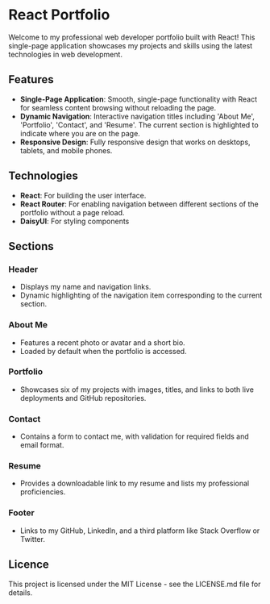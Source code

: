 # React Portfolio

Welcome to my professional web developer portfolio built with React! This single-page application showcases my projects and skills using the latest technologies in web development.

## Features

- **Single-Page Application**: Smooth, single-page functionality with React for seamless content browsing without reloading the page.
- **Dynamic Navigation**: Interactive navigation titles including 'About Me', 'Portfolio', 'Contact', and 'Resume'. The current section is highlighted to indicate where you are on the page.
- **Responsive Design**: Fully responsive design that works on desktops, tablets, and mobile phones.

## Technologies
- **React**: For building the user interface.
- **React Router**: For enabling navigation between different sections of the portfolio without a page reload.
- **DaisyUI**: For styling components

## Sections

### Header
- Displays my name and navigation links.
- Dynamic highlighting of the navigation item corresponding to the current section.

### About Me
- Features a recent photo or avatar and a short bio.
- Loaded by default when the portfolio is accessed.

### Portfolio
- Showcases six of my projects with images, titles, and links to both live deployments and GitHub repositories.

### Contact
- Contains a form to contact me, with validation for required fields and email format.

### Resume
- Provides a downloadable link to my resume and lists my professional proficiencies.

### Footer
- Links to my GitHub, LinkedIn, and a third platform like Stack Overflow or Twitter.


## Licence
This project is licensed under the MIT License - see the LICENSE.md file for details.

